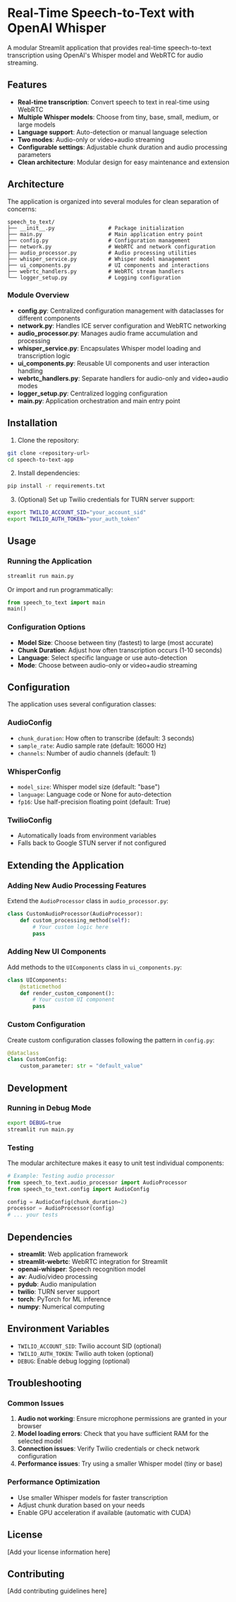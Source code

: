 # Real-Time Speech-to-Text with OpenAI Whisper

A modular Streamlit application that provides real-time speech-to-text transcription using OpenAI's Whisper model and WebRTC for audio streaming.

## Features

- **Real-time transcription**: Convert speech to text in real-time using WebRTC
- **Multiple Whisper models**: Choose from tiny, base, small, medium, or large models
- **Language support**: Auto-detection or manual language selection
- **Two modes**: Audio-only or video+audio streaming
- **Configurable settings**: Adjustable chunk duration and audio processing parameters
- **Clean architecture**: Modular design for easy maintenance and extension

## Architecture

The application is organized into several modules for clean separation of concerns:

```
speech_to_text/
├── __init__.py                 # Package initialization
├── main.py                     # Main application entry point
├── config.py                   # Configuration management
├── network.py                  # WebRTC and network configuration
├── audio_processor.py          # Audio processing utilities
├── whisper_service.py          # Whisper model management
├── ui_components.py            # UI components and interactions
├── webrtc_handlers.py          # WebRTC stream handlers
└── logger_setup.py             # Logging configuration
```

### Module Overview

- **config.py**: Centralized configuration management with dataclasses for different components
- **network.py**: Handles ICE server configuration and WebRTC networking
- **audio_processor.py**: Manages audio frame accumulation and processing
- **whisper_service.py**: Encapsulates Whisper model loading and transcription logic
- **ui_components.py**: Reusable UI components and user interaction handling
- **webrtc_handlers.py**: Separate handlers for audio-only and video+audio modes
- **logger_setup.py**: Centralized logging configuration
- **main.py**: Application orchestration and main entry point

## Installation

1. Clone the repository:
```bash
git clone <repository-url>
cd speech-to-text-app
```

2. Install dependencies:
```bash
pip install -r requirements.txt
```

3. (Optional) Set up Twilio credentials for TURN server support:
```bash
export TWILIO_ACCOUNT_SID="your_account_sid"
export TWILIO_AUTH_TOKEN="your_auth_token"
```

## Usage

### Running the Application

```bash
streamlit run main.py
```

Or import and run programmatically:

```python
from speech_to_text import main
main()
```

### Configuration Options

- **Model Size**: Choose between tiny (fastest) to large (most accurate)
- **Chunk Duration**: Adjust how often transcription occurs (1-10 seconds)
- **Language**: Select specific language or use auto-detection
- **Mode**: Choose between audio-only or video+audio streaming

## Configuration

The application uses several configuration classes:

### AudioConfig
- `chunk_duration`: How often to transcribe (default: 3 seconds)
- `sample_rate`: Audio sample rate (default: 16000 Hz)
- `channels`: Number of audio channels (default: 1)

### WhisperConfig
- `model_size`: Whisper model size (default: "base")
- `language`: Language code or None for auto-detection
- `fp16`: Use half-precision floating point (default: True)

### TwilioConfig
- Automatically loads from environment variables
- Falls back to Google STUN server if not configured

## Extending the Application

### Adding New Audio Processing Features

Extend the `AudioProcessor` class in `audio_processor.py`:

```python
class CustomAudioProcessor(AudioProcessor):
    def custom_processing_method(self):
        # Your custom logic here
        pass
```

### Adding New UI Components

Add methods to the `UIComponents` class in `ui_components.py`:

```python
class UIComponents:
    @staticmethod
    def render_custom_component():
        # Your custom UI component
        pass
```

### Custom Configuration

Create custom configuration classes following the pattern in `config.py`:

```python
@dataclass
class CustomConfig:
    custom_parameter: str = "default_value"
```

## Development

### Running in Debug Mode

```bash
export DEBUG=true
streamlit run main.py
```

### Testing

The modular architecture makes it easy to unit test individual components:

```python
# Example: Testing audio processor
from speech_to_text.audio_processor import AudioProcessor
from speech_to_text.config import AudioConfig

config = AudioConfig(chunk_duration=2)
processor = AudioProcessor(config)
# ... your tests
```

## Dependencies

- **streamlit**: Web application framework
- **streamlit-webrtc**: WebRTC integration for Streamlit
- **openai-whisper**: Speech recognition model
- **av**: Audio/video processing
- **pydub**: Audio manipulation
- **twilio**: TURN server support
- **torch**: PyTorch for ML inference
- **numpy**: Numerical computing

## Environment Variables

- `TWILIO_ACCOUNT_SID`: Twilio account SID (optional)
- `TWILIO_AUTH_TOKEN`: Twilio auth token (optional)
- `DEBUG`: Enable debug logging (optional)

## Troubleshooting

### Common Issues

1. **Audio not working**: Ensure microphone permissions are granted in your browser
2. **Model loading errors**: Check that you have sufficient RAM for the selected model
3. **Connection issues**: Verify Twilio credentials or check network configuration
4. **Performance issues**: Try using a smaller Whisper model (tiny or base)

### Performance Optimization

- Use smaller Whisper models for faster transcription
- Adjust chunk duration based on your needs
- Enable GPU acceleration if available (automatic with CUDA)

## License

[Add your license information here]

## Contributing

[Add contributing guidelines here]